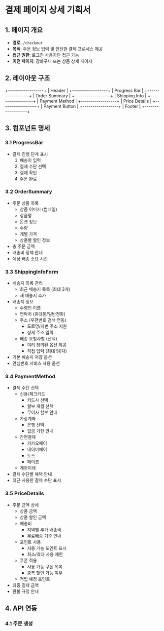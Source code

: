 # 결제 페이지 상세 기획서

## 1. 페이지 개요

- **경로**: `/checkout`
- **목적**: 주문 정보 입력 및 안전한 결제 프로세스 제공
- **접근 권한**: 로그인 사용자만 접근 가능
- **이전 페이지**: 장바구니 또는 상품 상세 페이지

## 2. 레이아웃 구조

+------------------+
| Header |
+------------------+
| Progress Bar |
+------------------+
| Order Summary |
+------------------+
| Shipping Info |
+------------------+
| Payment Method |
+------------------+
| Price Details |
+------------------+
| Payment Button |
+------------------+
| Footer |
+------------------+

## 3. 컴포넌트 명세

### 3.1 ProgressBar

- 결제 진행 단계 표시
  1. 배송지 입력
  2. 결제 수단 선택
  3. 결제 확인
  4. 주문 완료

### 3.2 OrderSummary

- 주문 상품 목록
  - 상품 이미지 (썸네일)
  - 상품명
  - 옵션 정보
  - 수량
  - 개별 가격
  - 상품별 할인 정보
- 총 주문 금액
- 배송비 정책 안내
- 예상 배송 소요 시간

### 3.3 ShippingInfoForm

- 배송지 목록 관리
  - 최근 배송지 목록 (최대 3개)
  - 새 배송지 추가
- 배송지 정보
  - 수령인 이름
  - 연락처 (휴대폰/일반전화)
  - 주소 (우편번호 검색 연동)
    - 도로명/지번 주소 지원
    - 상세 주소 입력
  - 배송 요청사항 (선택)
    - 미리 정의된 옵션 제공
    - 직접 입력 (최대 50자)
- 기본 배송지 저장 옵션
- 안심번호 서비스 사용 옵션

### 3.4 PaymentMethod

- 결제 수단 선택
  - 신용/체크카드
    - 카드사 선택
    - 할부 개월 선택
    - 무이자 할부 안내
  - 가상계좌
    - 은행 선택
    - 입금 기한 안내
  - 간편결제
    - 카카오페이
    - 네이버페이
    - 토스
    - 페이코
  - 계좌이체
- 결제 수단별 혜택 안내
- 최근 사용한 결제 수단 표시

### 3.5 PriceDetails

- 주문 금액 상세
  - 상품 금액
  - 상품 할인 금액
  - 배송비
    - 지역별 추가 배송비
    - 무료배송 기준 안내
  - 포인트 사용
    - 사용 가능 포인트 표시
    - 최소/최대 사용 제한
  - 쿠폰 적용
    - 사용 가능 쿠폰 목록
    - 중복 할인 가능 여부
  - 적립 예정 포인트
- 최종 결제 금액
- 환불 규정 안내

## 4. API 연동

### 4.1 주문 생성
